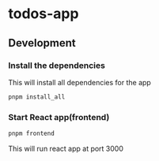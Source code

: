 # todos-app

## Development

### Install the dependencies

This will install all dependencies for the app

```sh
pnpm install_all
```

### Start React app(frontend)

```sh
pnpm frontend
```

This will run react app at port 3000